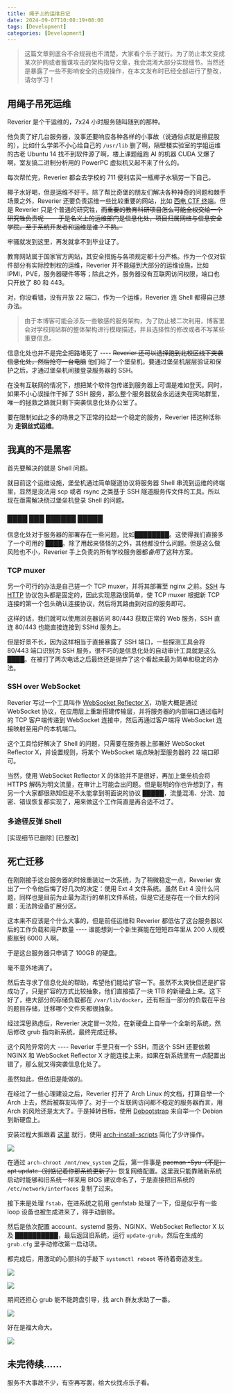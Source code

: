 ```yaml
---
title: 绳子上的运维日记
date: 2024-09-07T10:08:19+08:00
tags: [Development]
categories: [Development]
---
```


> 这篇文章到底合不合规我也不清楚，大家看个乐子就行。为了防止本文变成某次护网或者蓄谋攻击的架构指导文章，我会混淆大部分实现细节。当然还是暴露了一些不影响安全的违规操作，在本文发布时已经全部进行了整改，请勿学习！

## 用绳子吊死运维

Reverier 是个干运维的，7x24 小时服务随叫随到的那种。

他负责了好几台服务器，没事还要响应各种各样的小事故（说通俗点就是擦屁股的），比如什么学弟不小心给自己的 `/usr/lib` 删了啊，隔壁楼实验室的学姐运维的古老 Ubuntu 14 找不到软件源了啊，楼上课题组跑 AI 的机器 CUDA 又爆了啊，室友搞二进制分析用的 PowerPC 虚拟机又起不来了什么的。

每次帮忙完，Reverier 都会去学校的 711 便利店买一瓶椰子水犒劳一下自己。

椰子水好喝，但是运维不好干。除了帮比奇堡的朋友们解决各种神奇的问题和棘手场景之外，Reverier 还要负责运维一些比较重要的网站，比如 [西电 CTF 终端](https://ctf.xidian.edu.cn/)。但是 Reverier 只是个普通的研究牲，~~而重要的教育科研项目怎么可能全权交给一个研究牲负责呢 ---- 于是名义上的运维部门是信息化处，项目归属网络与信息安全学院。至于系统开发者和运维是谁？不熟。~~

牢骚就发到这里，再发就拿不到毕业证了。

教育网站属于国家官方网站，其安全措施与各项规定都十分严格。作为一个仅对软件部分有实际控制权的运维，Reverier 并不能碰到大部分的运维设施，比如 IPMI，PVE，服务器硬件等等；除此之外，服务器没有互联网访问权限，端口也只开放了 80 和 443。

对，你没看错，没有开放 22 端口，作为一个运维，Reverier 连 Shell 都得自己想办法。

> 由于本博客可能会涉及一些敏感的服务架构，为了防止被二次利用，博客里会对学校网站群的整体架构进行模糊描述，并且选择性的修改或者不写某些重要信息。

信息化处也并不是完全把路堵死了 ---- ~~Reverier 还可以选择跑到北校区线下突袭信息化处，然后抢夺一台电脑~~ 他们给了一个堡垒机，要通过堡垒机层层验证和保护之后，才通过堡垒机间接登录服务器的 SSH。

在没有互联网的情况下，想把某个软件包传递到服务器上可谓是难如登天。同时，如果不小心误操作干掉了 SSH 服务，那么整个服务器就会永远迷失在网站群里，唯一的拯救之路就只剩下突袭信息化处办公室了。

要在限制如此之多的场景之下正常的拉起一个稳定的服务，Reverier 把这种活称为 **走钢丝式运维**。

## 我真的不是黑客

首先要解决的就是 Shell 问题。

就目前这个运维设施，堡垒机通过简单隧道协议将服务器 Shell 串流到运维的终端里，显然是没法用 scp 或者 rsync 之类基于 SSH 隧道服务传文件的工具。所以现在亟需解决绕过堡垒机登录 Shell 的问题。

### ████ ███ ██████ █████

信息化处对于服务器的部署存在一些问题，比如████████。这使得我们直接多了一个可用的 ████。除了用起来怪怪的之外，其他都没什么问题。但是这么做风险也不小，Reverier 手上负责的所有学校服务器都*备用*了这种方案。

### TCP muxer

另一个可行的办法是自己搓一个 TCP muxer，并将其部署至 nginx 之前。[SSH](https://datatracker.ietf.org/doc/html/rfc4253) 与 [HTTP](https://datatracker.ietf.org/doc/html/rfc2616) 协议包头都是固定的，因此实现思路很简单，使 TCP muxer 根据新 TCP 连接的第一个包头确认连接协议，然后将其路由到对应的服务即可。

这样的话，我们就可以使用浏览器访问 80/443 获取正常的 Web 服务，SSH 直连 80/443 也能直接连接到 SSHd 服务上。

但是好景不长，因为这样相当于直接暴露了 SSH 端口，一些探测工具会将 80/443 端口识别为 SSH 服务，很不巧的是信息化处的自动审计工具就是这么████。在被打了两次电话之后最终还是抛弃了这个看起来最为简单和稳定的办法。

### SSH over WebSocket

Reverier 写过一个工具叫作 [WebSocket Reflector X](https://blog.woooo.tech/posts/wsrx_1/)，功能大概是通过 WebSocket 协议，在应用层上重新搭建传输层，并将服务器的内部端口通过临时的 TCP 客户端传递到 WebSocket 连接中，然后再通过客户端将 WebSocket 连接映射至用户的本机端口。

这个工具恰好解决了 Shell 的问题，只需要在服务器上部署好 WebSocket Reflector X，并设置规则，将某个 WebSocket 端点映射至服务器的 22 端口即可。

当然，使用 WebSocket Reflector X 的体验并不是很好，再加上堡垒机会将 HTTPS 解码为明文流量，在审计上可能会出问题。但是聪明的你也许想到了，有另一个大家都很熟知但是不太能拿到明面说的协议 █████，流量混淆、分流、加密、错误恢复都实现了，用来做这个工作简直是再合适不过了。

### 多途径反弹 Shell

\[实现细节已删除\] \[已整改\]

## 死亡迁移

在刚刚接手这台服务器的时候重装过一次系统，为了稍微稳定一点，Reverier 做出了一个令他后悔了好几次的决定：使用 Ext 4 文件系统。虽然 Ext 4 没什么问题，同样也是目前为止最为流行的单机文件系统，但是它还是存在一个巨大的问题：无法跨设备扩展分区。

这本来不应该是个什么大事的，但是前任运维和 Reverier 都低估了这台服务器以后的工作负载和用户数量 ---- 谁能想到一个新生赛能在短短四年里从 200 人规模膨胀到 6000 人啊。

于是这台服务器只申请了 100GB 的硬盘。

毫不意外地满了。

然后去寻求了信息化处的帮助，希望他们能给扩容一下。虽然不太爽快但还是扩容成功了，只是扩容的方式比较抽象，他们直接插了一块 1TB 的新硬盘上来。这下好了，绝大部分的存储负载都在 `/var/lib/docker`，还有相当一部分的负载在平台的题目存储，迁移哪个文件夹都很抽象。

经过深思熟虑后，Reverier 决定冒一次险，在新硬盘上自举一个全新的系统，然后修改 grub 指向新系统，最终完成迁移。

这个风险异常的大 ---- Reverier 手里只有一个 SSH，而这个 SSH 还要依赖 NGINX 和 WebSocket Reflector X 才能连接上来，如果在新系统里有一点配置出错了，那么就又得突袭信息化处了。

虽然如此，但依旧是能做的。

在经过了一些心理建设之后，Reverier 打开了 Arch Linux 的文档，打算自举一个 Arch 上去，然后被群友叫停了。对于一个互联网访问都不稳定的服务器而言，用 Arch 的风险还是太大了。于是掉转目标，使用 [Debootstrap](https://wiki.debian.org/Debootstrap) 来自举一个 Debian 到新硬盘上。

安装过程大抵跟着 [这里](https://www.debian.org/releases/stable/i386/apds03.en.html) 就行，使用 [arch-install-scripts](https://packages.debian.org/bookworm/arch-install-scripts) 简化了少许操作。

![](img2.png)

在通过 `arch-chroot /mnt/new_system` 之后，第一件事是 ~~pacman -Syu（不是）~~ ~~apt update（别惦记着你那系统更新了）~~ 恢复网络配置。这里我只能靠赌新系统启动时能够和旧系统一样采用 BIOS 建议命名了，于是直接把旧系统的 `/etc/network/interfaces` 复制了过来。

接下来是处理 `fstab`，在进系统之前用 genfstab 处理了一下，但是似乎有一些 loop 设备也被生成进来了，得手动删除。

然后是依次配置 account、systemd 服务、NGINX、WebSocket Reflector X 以及 ██████████，最后返回旧系统，运行 `update-grub`，然后在生成的 `grub.cfg` 里手动修改第一启动项。

都完成后，用激动的心颤抖的手敲下 `systemctl reboot` 等待着奇迹发生。

![](img3.png)

![](img1.png)

期间还担心 grub 能不能跨盘引导，找 arch 群友求助了一番。

![](img4.png)

好在是福大命大。

![](img5.png)

## 未完待续……

服务不大事故不少，有空再写罢，给大伙找点乐子看。

